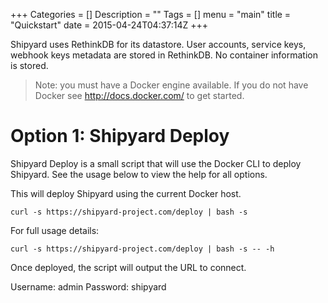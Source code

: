 +++
Categories = []
Description = ""
Tags = []
menu = "main"
title = "Quickstart"
date = 2015-04-24T04:37:14Z
+++

Shipyard uses RethinkDB for its datastore.  User accounts, service keys, 
webhook keys metadata are stored in RethinkDB.  No container information is 
stored.

> Note: you must have a Docker engine available.  If you do not have Docker
see http://docs.docker.com/ to get started.

# Option 1: Shipyard Deploy
Shipyard Deploy is a small script that will use the Docker CLI 
to deploy Shipyard.  See the usage below to view the help for all options.  

This will deploy Shipyard using the current Docker host.

```
curl -s https://shipyard-project.com/deploy | bash -s
```

For full usage details:

```
curl -s https://shipyard-project.com/deploy | bash -s -- -h
```

Once deployed, the script will output the URL to connect.

Username: admin
Password: shipyard
